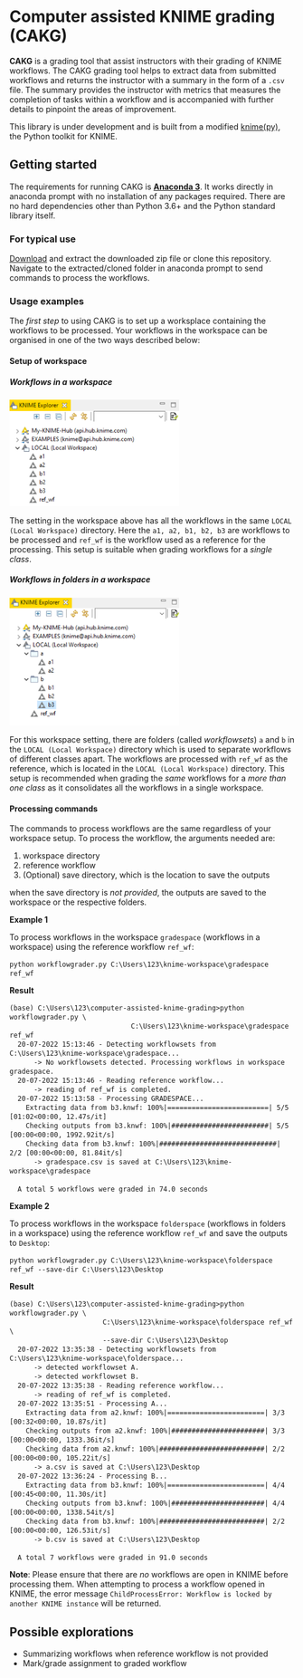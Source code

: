 # Computer assisted KNIME grading (CAKG)

**CAKG** is a grading tool that assist instructors with their grading of KNIME workflows.
The CAKG grading tool helps to extract data from submitted workflows and returns the instructor with a summary in the form of a `.csv` file.
The summary provides the instructor with metrics that measures the completion of tasks within a workflow and is accompanied with further details to pinpoint the areas of improvement.

This library is under development and is built from a modified [knime(py)](https://github.com/knime/knimepy), the Python toolkit for KNIME.

## Getting started

The requirements for running CAKG is [**Anaconda 3**](https://www.anaconda.com/).
It works directly in anaconda prompt with no installation of any packages required. 
There are no hard dependencies other than Python 3.6+ and the Python standard library itself.


### For typical use

[Download](https://github.com/zunction/computer-assisted-knime-grading/archive/refs/heads/main.zip) and extract the downloaded zip file  or clone this repository.
Navigate to the extracted/cloned folder in anaconda prompt to send commands to process the workflows.


### Usage examples

The *first step* to using CAKG is to set up a worksplace containing the workflows to be processed.
Your workflows in the workspace can be organised in one of the two ways described below:

#### Setup of workspace

##### Workflows in a workspace

<img src="/images/gradespace.png" width="300">

The setting in the workspace above has all the workflows in the same `LOCAL (Local Workspace)` directory.
Here the `a1, a2, b1, b2, b3` are workflows to be processed and `ref_wf` is the workflow used as a reference for the processing.
This setup is suitable when grading workflows for a *single class*.


##### Workflows in folders in a workspace

<img src="/images/folderspace.png" width="300">

For this workspace setting, there are folders (called *workflowsets*) `a` and `b` in the `LOCAL (Local Workspace)` directory which is used to separate workflows of different classes apart.
The workflows are processed with `ref_wf` as the reference, which is located in the `LOCAL (Local Workspace)` directory.
This setup is recommended when grading the *same* workflows for a *more than one class* as it consolidates all the workflows in a single workspace.

#### Processing commands

The commands to process workflows are the same regardless of your workspace setup.
To process the workflow, the arguments needed are:
1. workspace directory
2. reference workflow
3. (Optional) save directory, which is the location to save the outputs 

when the save directory is *not provided*, the outputs are saved to the workspace or the respective folders.

**Example 1**

To process workflows in the workspace `gradespace` (workflows in a workspace) using the reference workflow `ref_wf`:
```
python workflowgrader.py C:\Users\123\knime-workspace\gradespace ref_wf
```

**Result**

```
(base) C:\Users\123\computer-assisted-knime-grading>python workflowgrader.py \
                              C:\Users\123\knime-workspace\gradespace ref_wf
  20-07-2022 15:13:46 - Detecting workflowsets from C:\Users\123\knime-workspace\gradespace...
      -> No workflowsets detected. Processing workflows in workspace gradespace.
  20-07-2022 15:13:46 - Reading reference workflow...
      -> reading of ref_wf is completed.
  20-07-2022 15:13:58 - Processing GRADESPACE...
    Extracting data from b3.knwf: 100%|=========================| 5/5 [01:02<00:00, 12.47s/it]
    Checking outputs from b3.knwf: 100%|########################| 5/5 [00:00<00:00, 1992.92it/s]
    Checking data from b3.knwf: 100%|#############################| 2/2 [00:00<00:00, 81.84it/s]
      -> gradespace.csv is saved at C:\Users\123\knime-workspace\gradespace

  A total 5 workflows were graded in 74.0 seconds
```

**Example 2**

To process workflows in the workspace `folderspace` (workflows in folders in a workspace) using the reference workflow `ref_wf` and save the outputs to `Desktop`:
```
python workflowgrader.py C:\Users\123\knime-workspace\folderspace ref_wf --save-dir C:\Users\123\Desktop
```

**Result**

```
(base) C:\Users\123\computer-assisted-knime-grading>python workflowgrader.py \
                       C:\Users\123\knime-workspace\folderspace ref_wf \
                       --save-dir C:\Users\123\Desktop
  20-07-2022 13:35:38 - Detecting workflowsets from C:\Users\123\knime-workspace\folderspace...
      -> detected workflowset A.
      -> detected workflowset B.
  20-07-2022 13:35:38 - Reading reference workflow...
      -> reading of ref_wf is completed.
  20-07-2022 13:35:51 - Processing A...
    Extracting data from a2.knwf: 100%|========================| 3/3 [00:32<00:00, 10.87s/it]
    Checking outputs from a2.knwf: 100%|#######################| 3/3 [00:00<00:00, 1333.36it/s]
    Checking data from a2.knwf: 100%|##########################| 2/2 [00:00<00:00, 105.22it/s]
      -> a.csv is saved at C:\Users\123\Desktop
  20-07-2022 13:36:24 - Processing B...
    Extracting data from b3.knwf: 100%|========================| 4/4 [00:45<00:00, 11.30s/it]
    Checking outputs from b3.knwf: 100%|#######################| 4/4 [00:00<00:00, 1338.54it/s]
    Checking data from b3.knwf: 100%|##########################| 2/2 [00:00<00:00, 126.53it/s]
      -> b.csv is saved at C:\Users\123\Desktop

  A total 7 workflows were graded in 91.0 seconds
```

**Note**: Please ensure that there are *no* workflows are open in KNIME before processing them. When attempting to process a workflow opened in KNIME, the error message `ChildProcessError: Workflow is locked by another KNIME instance` will be returned.



## Possible explorations

- Summarizing workflows when reference workflow is not provided
- Mark/grade assignment to graded workflow